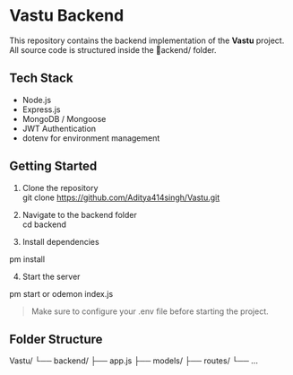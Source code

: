 # Vastu Backend

This repository contains the backend implementation of the **Vastu** project.  
All source code is structured inside the ackend/ folder.

## Tech Stack
- Node.js  
- Express.js
- MongoDB / Mongoose
- JWT Authentication
- dotenv for environment management

##  Getting Started

1. Clone the repository  
   git clone https://github.com/Aditya414singh/Vastu.git

2. Navigate to the backend folder  
   cd backend

3. Install dependencies  
   
pm install

4. Start the server  
   
pm start or 
odemon index.js

> Make sure to configure your .env file before starting the project.

##  Folder Structure
Vastu/
└── backend/
    ├── app.js
    ├── models/
    ├── routes/
    └── ...
